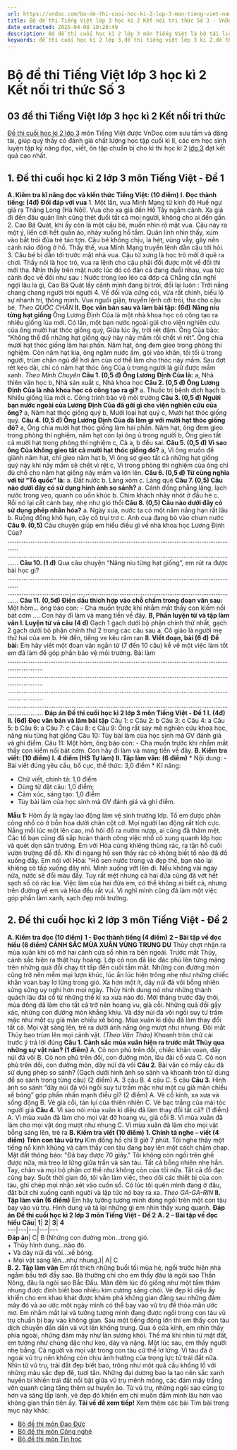 ```yaml
---
url: https://vndoc.com/bo-de-thi-cuoi-hoc-ki-2-lop-3-mon-tieng-viet-nam-2019-2020-200685
title: Bộ đề thi Tiếng Việt lớp 3 học kì 2 Kết nối tri thức Số 3 - VnDoc.com
date_extracted: 2025-04-08 10:28:49
description: Bộ đề thi cuối học kì 2 lớp 3 môn Tiếng Việt là bộ tài liệu gồm 03 đề thi mới nhất, giúp các em ôn tập và hệ thống kiến thức một cách hiệu quả về môn Tiếng Việt lớp 3.
keywords: đề thi cuối học kì 2 lớp 3,đề thi tiếng việt lớp 3 kì 2,đề thi học kì 2 lớp 3,đề thi tiếng việt lớp 3 học kì 2,đề tiếng việt lớp 3 học kì 2,tiếng việt lớp 3 kì 2,đề tiếng việt lớp 3 kì 2,ôn tập tiếng việt lớp 3 học kì 2 có đáp an,tiếng việt lớp 3 học kì 2,đề thi lớp 3,đề thi tiếng việt lớp 3
---
```


# Bộ đề thi Tiếng Việt lớp 3 học kì 2 Kết nối tri thức Số 3
## 03 đề thi Tiếng Việt lớp 3 học kì 2 Kết nối tri thức
[Đề thi cuối học kì 2 lớp 3](<https://vndoc.com/de-thi-hoc-ki-2-lop3>) môn Tiếng Việt được VnDoc.com sưu tầm và đăng tải, giúp quý thầy cô đánh giá chất lượng học tập cuối kì II, các em học sinh luyện tập kỹ năng đọc, viết, ôn tập chuẩn bị cho kì thi học kì 2 [lớp 3](<https://vndoc.com/tai-lieu-hoc-tap-lop3>) đạt kết quả cao nhất.
## 1\. Đề thi cuối học kì 2 lớp 3 môn Tiếng Việt - Đề 1
**A. Kiểm tra kĩ năng đọc và kiến thức Tiếng Việt: \(10 điểm\)**
**I. Đọc thành tiếng: \(4đ\)**
**Đối đáp với vua**
1\. Một lần, vua Minh Mạng từ kinh đô Huế ngự giá ra Thăng Long \(Hà Nội\). Vua cho xa giá đến Hồ Tây ngắm cảnh. Xa giá đi đến đâu quân lính cũng thét đuổi tất cả mọi người, không cho ai đến gần.
2\. Cao Bá Quát, khi ấy còn là một cậu bé, muốn nhìn rõ mặt vua. Cậu nảy ra một ý, liền cởi hết quần áo, nhảy xuống hồ tắm. Quân lính nhìn thấy, xúm vào bắt trói đứa trẻ táo tợn. Cậu bé không chịu, la hét, vùng vẫy, gây nên cảnh náo động ở hồ. Thấy thế, vua Minh Mạng truyền lệnh dẫn cậu tới hỏi.
3\. Câu bé bị dẫn tới trước mặt nhà vua. Cậu từ xưng là học trò mới ở quê ra chơi. Thấy nói là học trò, vua ra lệnh cho cậu phải đối được một vế đối thì mới tha. Nhìn thấy trên mặt nước lúc đó có đàn cá đang đuổi nhau, vua tức cảnh đọc vế đối như sau :
Nước trong leo lẻo cá đớp cá
Chẳng cần nghĩ ngợi lâu la gì, Cao Bá Quát lấy cảnh mình đang bị trói, đối lại luôn :
Trời nắng chang chang người trói người
4\. Vế đối vừa cứng cỏi, vừa rất chỉnh, biểu lộ sự nhanh trí, thông minh. Vua nguôi giận, truyền lệnh cởi trói, tha cho cậu bé.
_Theo QUỐC CHẤN_
**II. Đọc văn bản sau và làm bài tập: \(6đ\)**
**Nâng niu từng hạt giống**
Ông Lương Định Của là một nhà khoa học có công tạo ra nhiều giống lúa mới.
Có lần, một bạn nước ngoài gửi cho viện nghiên cứu của ông mười hạt thóc giống quý, Giữa lúc ấy, trời rét đậm. Ông Của bảo: “Không thể để những hạt giống quý này nảy mầm rồi chết vì rét”. Ông chia mười hạt thóc giống làm hai phần. Năm hạt, ông đem gieo trong phòng thí nghiệm. Còn năm hạt kia, ông ngâm nước ấm, gói vào khăn, tối tối ủ trong người, trùm chăn ngủ để hơi ấm của cơ thể làm cho thóc nảy mầm.
Sau đợt rét kéo dài, chỉ có năm hạt thóc ông Của ủ trong người là giữ được mầm xanh.
_Theo Minh Chuyên_
**Câu 1. \(0,5 đ\) Ông Lương Định Của là:**
a, Nhà thiên văn học
b, Nhà sản xuất
c, Nhà khoa học
**Câu 2. \(0,5 đ\) Ông Lương Định Của là nhà khoa học có công tạo ra gì?**
a. Thuốc trị bệnh dịch hạch
b. Nhiều giống lúa mới
c. Công trình bảo vệ môi trường
**Câu 3. \(0,5 đ\) Người bạn nước ngoài của Lương Định Của đã gởi gì cho viện nghiên cứu của ông?**
a, Năm hạt thóc giống quý
b, Mười loại hạt quý
c, Mười hạt thóc giống quý.
**Câu 4. \(0,5 đ\) Ông Lương Định Của đã làm gì với mười hạt thóc giống đó?**
a, Ông chia mười hạt thóc giống làm hai phần. Năm hạt, ông đem gieo trong phòng thí nghiệm, năm hạt còn lại ông ủ trong người
b, Ông gieo tất cả mười hạt trong phòng thí nghiệm
c, Cả a, b đều sai.
**Câu 5. \(0,5 đ\) Vì sao ông Của không gieo tất cả mười hạt thóc giống đó?**
a, Vì ông muốn để giành năm hạt, chỉ gieo năm hạt
b, Vì ông sợ gieo tất cả những hạt giống quý này khi nảy mầm sẽ chết vì rét
c, Vì trong phòng thí nghiệm của ông chỉ đủ chỗ cho năm hạt giống nảy mầm và lớn lên.
**Câu 6. \(0,5 đ\) Từ cùng nghĩa với từ “Tổ quốc” là:**
a. Đất nước
b. Làng xóm
c. Làng quê
**Câu 7. \(0,5\) Câu nào dưới đây có sử dụng hình ảnh so sánh?**
a. Cánh đồng phẳng lặng, lạch nước trong veo, quanh co uốn khúc
b. Chim khách nhảy nhót ở đầu hè
c. Rồi nó lại cất cánh bay, nhẹ như gió thổi
**Câu 8. \(0,5\) Câu nào dưới đây có sử dụng phép nhân hóa?**
a. Ngày xưa, nước ta có một năm nắng hạn rất lâu
b. Ruộng đồng khô hạn, cây cỏ trụi trơ
c. Anh cua đang bò vào chum nước
**Câu 9. \(0,5\)** Câu chuyện giúp em hiểu điều gì về nhà khoa học Lương Định Của?
..................................................................................................................................
..................................................................................................................................
**Câu 10. \(1 đ\)** Qua câu chuyện “Nâng niu từng hạt giống”, em rút ra được bài học gì?
..................................................................................................................................
..................................................................................................................................
**Câu 11. \(0,5đ\) Điền dấu thích hợp vào chỗ chấm trong đoạn văn sau:**
Một hôm... ông bảo con:
\- Cha muốn trước khi nhắm mắt thấy con kiếm nổi bát cơm .... Con hãy đi làm và mang tiền về đây.
**B, Phần luyện từ và tập làm văn**
**I. Luyện từ và câu \(4 đ\)**
Gạch 1 gạch dưới bộ phận chính thứ nhất, gạch 2 gạch dưới bộ phận chính thứ 2 trong các câu sau
a. Cô giáo là người mẹ thứ hai của em
b. Hè đến, tiếng ve kêu râm ran
**II. Viết đoạn, bài \(6 đ\)**
**Đề bài:** Em hãy viết một đoạn văn ngắn từ \(7 đến 10 câu\) kể về một việc làm tốt em đã làm để góp phần bảo vệ môi trường.
Bài làm
................................................................................................................................................
................................................................................................................................................
................................................................................................................................................
................................................................................................................................................
**Đáp án Đề thi cuối học kì 2 lớp 3 môn Tiếng Việt - Đề 1**
**I. \(4đ\)**
**II. \(6đ\) Đọc văn bản và làm bài tập**
Câu 1: c
Câu 2: b
Câu 3: c
Câu 4: a
Câu 5: b
Câu 6: a
Câu 7: c
Câu 8: c
Câu 9: Ông rất say mê nghiên cứu khoa học, nâng niu từng hạt giống
Câu 10: Tùy bài làm của học sinh mà GV đánh giá và ghi điểm.
Câu 11:
Một hôm, ông bảo con:
\- Cha muốn trước khi nhắm mắt thấy con kiếm nổi bát cơm. Con hãy đi làm và mang tiền về đây.
**B. Kiểm tra viết: \(10 điểm\)**
**I. 4 điểm \(HS Tự làm\)**
**II. Tập làm văn: \(6 điểm\)**
\* Nội dung:
\- Bài viết đúng yêu cầu, bố cục, thể thức: 3,0 điểm
\* Kĩ năng:
  * Chữ viết, chính tả: 1,0 điểm
  * Dùng từ đặt câu: 1,0 điểm;
  * Cảm xúc, sáng tạo: 1,0 điểm
  * Tùy bài làm của học sinh mà GV đánh giá và ghi điểm.

**Mẫu 1:**
Hôm ấy là ngày lao động làm vệ sinh trường lớp. Tổ em được phân công nhổ cỏ ở bồn hoa dưới chân cột cờ. Mọi người lao động rất tích cực. Nắng mỗi lúc một lên cao, mồ hôi đổ ra nườm nượp, ai cũng đã thâm mệt. Các tổ bạn cũng đã sắp hoàn thành công việc nhổ cỏ xung quanh lớp học và quét dọn sân trường. Em với Hòa cùng khiêng thùng rác, ra tận hố cuối vườn trường để đổ. Khi đi ngang hồ sen thấy rác cỏ không biết tổ nào đã đổ xuống đấy. Em nói với Hòa: "Hồ sen nước trong và đẹp thế, bạn nào lại khiêng cỏ tấp xuống đây nhỉ. Mình xuống vớt lên đi. Nếu không vài ngày nữa, nước sẽ đổi màu đấy. Tuy rất mệt nhưng cả hai đứa cũng đã vớt hết sạch số cỏ rác kia. Việc làm của hai đứa em, có thể không ai biết cả, nhưng trên đường về em và Hòa đều rất vui. Vì nghĩ mình cũng đã làm một việc góp phần làm xanh, sạch đẹp môi trường.
## 2\. Đề thi cuối học kì 2 lớp 3 môn Tiếng Việt - Đề 2
**A. Kiểm tra đọc \(10 điểm\)**
**1 - Đọc thành tiếng \(4 điểm\)**
**2 – Bài tập về đọc hiểu \(6 điểm\)**
**CẢNH SẮC MÙA XUÂN VÙNG TRUNG DU**
Thủy chợt nhận ra mùa xuân khi cô mở hai cánh cửa sổ nhìn ra bên ngoài. Trước mắt Thủy, cảnh sắc hiện ra thật huy hoàng. Lớp cỏ non đã lác đác phủ lên từng mảng trên những quả đồi chạy tít tắp đến cuối tầm mắt. Những con đường mòn cũng trở nên mềm mại lượn khúc, lúc ẩn lúc hiện trông nhẹ như những chiếc khăn voan bay lơ lửng trong gió. Xa hơn một ít, dãy núi đá vôi bỗng nhiên sừng sững uy nghi hơn mọi ngày. Thủy hình dung nó như những thành quách lâu đài cổ từ những thế kỉ xa xưa nào đó. Mới tháng trước đây thôi, mùa đông đã làm cho tất cả trở nên hoang vu, già cỗi. Những quả đồi gầy xác, những con đường mòn khẳng khiu. Và dãy núi đá vôi ngồi suy tư trầm mặc như một cụ già mãn chiều xế bóng. Mùa xuân kì diệu đã làm thay đổi tất cả. Mọi vật sáng lên, trẻ ra dưới ánh nắng óng mượt như nhung. Đôi mắt Thủy bao trùm lên mọi cảnh vật.
_\(Theo Văn Thảo\)_
Khoanh tròn chữ cái trước ý trả lời đúng
**Câu 1. Cảnh sắc mùa xuân hiện ra trước mắt Thủy qua những sự vật nào? \(1 điểm\)**
A. Cỏ non phủ trên đồi, chiếc khăn voan, dãy núi đá vôi
B. Cỏ non phủ trên đồi, con đường mòn, lâu đài cổ xưa
C. Cỏ non phủ trên đồi, con đường mòn, dãy núi đá vôi
**Câu 2**. Bài văn có mấy câu đã sử dụng phép so sánh? \(Gạch dưới hình ảnh so sánh và khoanh tròn từ dùng để so sánh trong từng câu\) \(2 điểm\)
A. 3 câu
B. 4 câu
C. 5 câu
**Câu 3.** Hình ảnh so sánh “dãy núi đá vôi ngồi suy tư trầm mặc như một cụ già mãn chiều xế bóng” góp phần nhấn mạnh điều gì? \(2 điểm\)
A. Vẻ cổ kính, xa xưa và sống động
B. Vẻ già cỗi, tàn lụi của thiên nhiên
C. Vẻ bạc trắng của mái tóc người già
**Câu 4.** Vì sao nói mùa xuân kì diệu đã làm thay đổi tất cả? \(1 điểm\)
A. Vì mùa xuân đã làm cho mọi vật đỡ hoang vu, già cỗi
B. Vì mùa xuân đã làm cho mọi vật óng mượt như nhung
C. Vì mùa xuân đã làm cho mọi vật bỗng sáng lên, trẻ ra
**B. Kiểm tra viết \(10 điểm\)**
**1\. Chính tả nghe – viết \(4 điểm\)**
**Trên con tàu vũ trụ**
Kim đồng hồ chỉ 9 giờ 7 phút. Tôi nghe thấy một tiếng nổ kinh khủng và cảm thấy con tàu đang bay lên một cách chậm chạp.
Mặt đất thông báo: "Đã bay được 70 giây." Tôi không còn ngồi trên ghế được nữa, mà treo lơ lửng giữa trần và sàn tàu. Tất cả bỗng nhiên nhẹ hẳn. Tay, chân và mọi bộ phận cơ thể như không còn của tôi nữa. Tất cả đồ đạc cũng bay. Suốt thời gian đó, tôi vẫn làm việc, theo dõi các thiết bị của con tàu, ghi chép mọi nhận xét vào cuốn sổ. Có lúc tôi quên mình đang ở đâu, đặt bút chì xuống cạnh người và lập tức nó bay ra xa.
_Theo GA-GA-RIN_
**II. Tập làm văn \(6 điểm\)**
Em hãy tưởng tượng mình đang ngồi trên một con tàu bay vào vũ trụ. Hình dung và tả lại những gì em nhìn thấy xung quanh.
**Đáp án Đề thi cuối học kì 2 lớp 3 môn Tiếng Việt - Đề 2**
**A. 2 – Bài tập về đọc hiểu**
**Câu**| **1**| **2**| **3**| **4**  
---|---|---|---|---  
**Đáp án**|  C| B \(Những con đường mòn…trong gió.  
\+ Thủy hình dung…nào đó.  
\+ Và dãy núi đá vôi…xế bóng.  
\+ Mọi vật sáng lên…như nhung.\)| A| C  
**B. 2. Tập làm văn**
Em rất thích những buổi tối mùa hè, ngồi trước hiên nhà ngắm bầu trời đầy sao. Bà thường chỉ cho em thấy đâu là ngôi sao Thần Nông, đâu là ngôi sao Bắc Đẩu. Màn đêm lúc đó giống như một tấm thảm nhung được đính biết bao nhiêu kim cương sáng chói. Vẻ đẹp kì diệu ấy khiến cho em khao khát được khám phá không gian đằng sau những đám mây đó và ao ước một ngày mình có thể bay vào vũ trụ để thỏa mãn ước mơ.
Em nhắm mắt lại và tưởng tượng mình đang được ngồi trong con tàu vũ trụ chuẩn bị bay vào không gian. Sau một tiếng động lớn thì em thấy con tàu dịch chuyển dần dần và vút lên không trung. Qua ô cửa kính, em nhìn thấy phía ngoài, những đám mây như làn sương khói. Thế mà khi nhìn từ mặt đất, em tưởng như chúng đặc như keo, dày và nặng. Một lúc sau, em thấy người nhẹ bẫng. Cả người và mọi vật trong con tàu cứ thế lơ lửng. Vì tàu đã ở ngoài vũ trụ nên không còn chịu ảnh hưởng của trọng lực từ trái đất nữa. Nhìn từ vũ trụ, trái đất đẹp biết bao, trông như một quả cầu khổng lồ với những màu sắc đẹp đẽ, tươi tắn. Những đại dương bao la tạo nên sắc xanh huyền bí khiến trái đất nổi bật giữa vũ trụ mênh mông, các đám mây trắng vờn quanh càng tăng thêm sự huyền ảo. Từ vũ trụ, những ngôi sao cũng to hơn và sáng lấp lánh, vẻ đẹp đó khiến em chỉ muốn đắm mình lâu hơn vào không gian thần tiên ấy.
**Tải về để xem tiếp\!**
Xem thêm các bài Tìm bài trong mục này khác:
  * [Bộ đề thi môn Đạo Đức](</bo-de-thi-hoc-ki-2-lop-3-mon-dao-duc-169372>)
  * [Bộ đề thi môn Công nghệ](</bo-de-thi-cong-nghe-lop-3-hoc-ki-2-ket-noi-tri-thuc-295192>)
  * [Bộ đề thi môn Tin học](</bo-de-thi-tin-hoc-lop-3-hoc-ki-2-ket-noi-tri-thuc-293758>)

